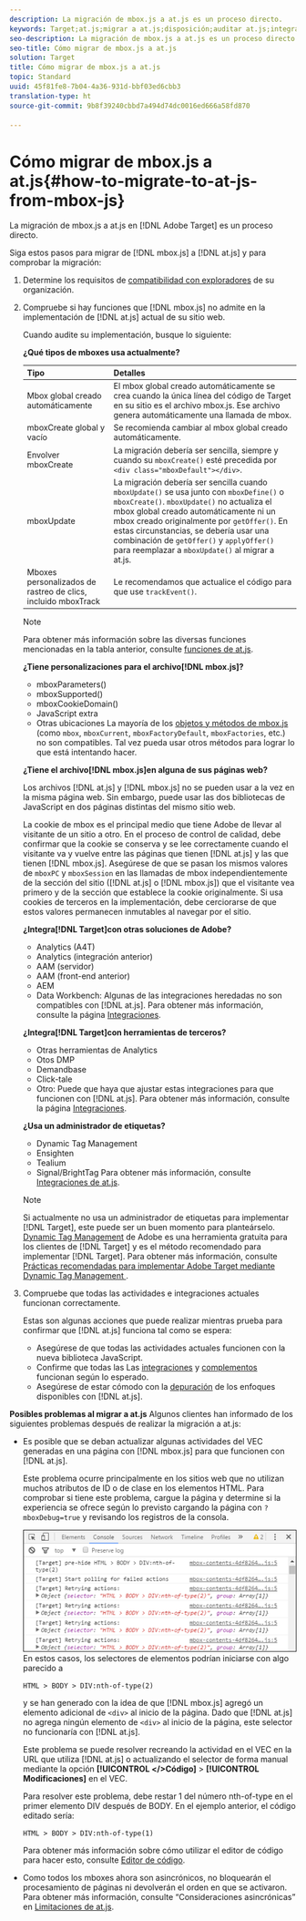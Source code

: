 ```yaml
---
description: La migración de mbox.js a at.js es un proceso directo.
keywords: Target;at.js;migrar a at.js;disposición;auditar at.js;integrar at.js
seo-description: La migración de mbox.js a at.js es un proceso directo.
seo-title: Cómo migrar de mbox.js a at.js
solution: Target
title: Cómo migrar de mbox.js a at.js
topic: Standard
uuid: 45f81fe8-7b04-4a36-931d-bbf03ed6cbb3
translation-type: ht
source-git-commit: 9b8f39240cbbd7a494d74dc0016ed666a58fd870

---
```



# Cómo migrar de mbox.js a at.js{#how-to-migrate-to-at-js-from-mbox-js}

La migración de mbox.js a at.js en [!DNL Adobe Target] es un proceso directo.

Siga estos pasos para migrar de [!DNL mbox.js] a [!DNL at.js] y para comprobar la migración:

1. Determine los requisitos de [compatibilidad con exploradores](../../../../c-implementing-target/c-considerations-before-you-implement-target/supported-browsers.md#reference_01B4BF99E7D545A7998773202A2F6100) de su organización.
1. Compruebe si hay funciones que [!DNL mbox.js] no admite en la implementación de [!DNL at.js] actual de su sitio web.

   Cuando audite su implementación, busque lo siguiente:

   **¿Qué tipos de mboxes usa actualmente?**

   | Tipo | Detalles |
   |--- |--- |
   | Mbox global creado automáticamente | El mbox global creado automáticamente se crea cuando la única línea del código de Target en su sitio es el archivo mbox.js. Ese archivo genera automáticamente una llamada de mbox. |
   | mboxCreate global y vacío | Se recomienda cambiar al mbox global creado automáticamente. |
   | Envolver mboxCreate | La migración debería ser sencilla, siempre y cuando su `mboxCreate()` esté precedida por `<div class="mboxDefault"></div>`. |
   | mboxUpdate | La migración debería ser sencilla cuando  `mboxUpdate()` se usa junto con `mboxDefine()` o `mboxCreate()`. `mboxUpdate()` no actualiza el mbox global creado automáticamente ni un mbox creado originalmente por `getOffer()`. En estas circunstancias, se debería usar una combinación de `getOffer()` y `applyOffer()` para reemplazar a `mboxUpdate()` al migrar a at.js. |
   | Mboxes personalizados de rastreo de clics, incluido mboxTrack | Le recomendamos que actualice el código para que use  `trackEvent()`. |

   >[!NOTE]
   >
   >Para obtener más información sobre las diversas funciones mencionadas en la tabla anterior, consulte [funciones de at.js](/help/c-implementing-target/c-implementing-target-for-client-side-web/cmp-atjs-functions.md).

   **¿Tiene personalizaciones para el archivo[!DNL mbox.js]?**

   * mboxParameters()
   * mboxSupported()
   * mboxCookieDomain()
   * JavaScript extra
   * Otras ubicaciones
   La mayoría de los [objetos y métodos de mbox.js](../../../../c-target/c-visitor-profile/variables-profiles-parameters-methods.md#section_8C78059D15D9452F95636A5640188537) (como `mbox`, `mboxCurrent`, `mboxFactoryDefault`, `mboxFactories`, etc.) no son compatibles. Tal vez pueda usar otros métodos para lograr lo que está intentando hacer.

   **¿Tiene el archivo[!DNL mbox.js]en alguna de sus páginas web?**

   Los archivos [!DNL at.js] y [!DNL mbox.js] no se pueden usar a la vez en la misma página web. Sin embargo, puede usar las dos bibliotecas de JavaScript en dos páginas distintas del mismo sitio web.

   La cookie de mbox es el principal medio que tiene Adobe de llevar al visitante de un sitio a otro. En el proceso de control de calidad, debe confirmar que la cookie se conserva y se lee correctamente cuando el visitante va y vuelve entre las páginas que tienen [!DNL at.js] y las que tienen [!DNL mbox.js]. Asegúrese de que se pasan los mismos valores de `mboxPC` y `mboxSession` en las llamadas de mbox independientemente de la sección del sitio ([!DNL at.js] o [!DNL mbox.js]) que el visitante vea primero y de la sección que establece la cookie originalmente. Si usa cookies de terceros en la implementación, debe cerciorarse de que estos valores permanecen inmutables al navegar por el sitio.

   **¿Integra[!DNL Target]con otras soluciones de Adobe?**

   * Analytics (A4T)
   * Analytics (integración anterior)
   * AAM (servidor)
   * AAM (front-end anterior)
   * AEM
   * Data Workbench:
   Algunas de las integraciones heredadas no son compatibles con [!DNL at.js]. Para obtener más información, consulte la página [Integraciones](../../../../c-implementing-target/c-implementing-target-for-client-side-web/c-how-atjs-works/target-atjs-integrations.md#concept_C100BC4F073C4B57A608B309D0157B39).

   **¿Integra[!DNL Target]con herramientas de terceros?**

   * Otras herramientas de Analytics
   * Otos DMP
   * Demandbase
   * Click-tale
   * Otro:
   Puede que haya que ajustar estas integraciones para que funcionen con [!DNL at.js]. Para obtener más información, consulte la página [Integraciones](../../../../c-implementing-target/c-implementing-target-for-client-side-web/c-how-atjs-works/target-atjs-integrations.md#concept_C100BC4F073C4B57A608B309D0157B39).

   **¿Usa un administrador de etiquetas?**

   * Dynamic Tag Management
   * Ensighten
   * Tealium
   * Signal/BrightTag
   Para obtener más información, consulte [Integraciones de at.js](../../../../c-implementing-target/c-implementing-target-for-client-side-web/c-how-atjs-works/target-atjs-integrations.md#concept_C100BC4F073C4B57A608B309D0157B39).

   >[!NOTE]
   >
   >Si actualmente no usa un administrador de etiquetas para implementar [!DNL Target], este puede ser un buen momento para planteárselo. [Dynamic Tag Management](https://dtm.adobe.com) de Adobe es una herramienta gratuita para los clientes de [!DNL Target] y es el método recomendado para implementar [!DNL Target]. Para obtener más información, consulte [Prácticas recomendadas para implementar Adobe Target mediante Dynamic Tag Management ](https://marketing.adobe.com/resources/help/en_US/dtm/target/).

1. Compruebe que todas las actividades e integraciones actuales funcionan correctamente.

   Estas son algunas acciones que puede realizar mientras prueba para confirmar que [!DNL at.js] funciona tal como se espera:

   * Asegúrese de que todas las actividades actuales funcionen con la nueva biblioteca JavaScript.
   * Confirme que todas las  Las [integraciones](../../../../c-implementing-target/c-implementing-target-for-client-side-web/c-how-atjs-works/target-atjs-integrations.md#concept_C100BC4F073C4B57A608B309D0157B39) y [complementos](../../../../c-implementing-target/c-implementing-target-for-client-side-web/t-mbox-download/c-target-atjs-implementation/target-atjs-plugins.md#concept_F5D4C0A4DACF41409CC42FDD93B13FAF) funcionan según lo esperado.
   * Asegúrese de estar cómodo con la [depuración](../../../../c-implementing-target/c-implementing-target-for-client-side-web/c-target-debugging-atjs/target-debugging-atjs.md#concept_CAE591DA8C404C22917584ECD4F7494F) de los enfoques disponibles con [!DNL at.js].

**Posibles problemas al migrar a at.js** Algunos clientes han informado de los siguientes problemas después de realizar la migración a at.js:

* Es posible que se deban actualizar algunas actividades del VEC generadas en una página con [!DNL mbox.js] para que funcionen con [!DNL at.js].

   Este problema ocurre principalmente en los sitios web que no utilizan muchos atributos de ID o de clase en los elementos HTML. Para comprobar si tiene este problema, cargue la página y determine si la experiencia se ofrece según lo previsto cargando la página con `?mboxDebug=true` y revisando los registros de la consola.

   ![](assets/mboxdebug.png)
En estos casos, los selectores de elementos podrían iniciarse con algo parecido a

   ```
   HTML > BODY > DIV:nth-of-type(2)
   ```

   y se han generado con la idea de que [!DNL mbox.js] agregó un elemento adicional de `<div>` al inicio de la página. Dado que [!DNL at.js] no agrega ningún elemento de `<div>` al inicio de la página, este selector no funcionaría con [!DNL at.js].

   Este problema se puede resolver recreando la actividad en el VEC en la URL que utiliza [!DNL at.js] o actualizando el selector de forma manual mediante la opción **[!UICONTROL &lt;/&gt;Código]** &gt; **[!UICONTROL Modificaciones]** en el VEC.

   Para resolver este problema, debe restar 1 del número nth-of-type en el primer elemento DIV después de BODY. En el ejemplo anterior, el código editado sería:

   ```
   HTML > BODY > DIV:nth-of-type(1)
   ```

   Para obtener más información sobre cómo utilizar el editor de código para hacer esto, consulte  [Editor de código](../../../../c-experiences/c-visual-experience-composer/c-vec-code-editor/vec-code-editor.md#concept_B3A6E9EE3A60406DB640E205EA1745B5).

* Como todos los mboxes ahora son asincrónicos, no bloquearán el procesamiento de páginas ni devolverán el orden en que se activaron. Para obtener más información, consulte “Consideraciones asincrónicas” en  [Limitaciones de at.js](../../../../c-implementing-target/c-implementing-target-for-client-side-web/t-mbox-download/c-target-atjs-implementation/target-atjs-limitations.md#concept_FA99E4D6EC274552BF45E01AFB76CCAE).

